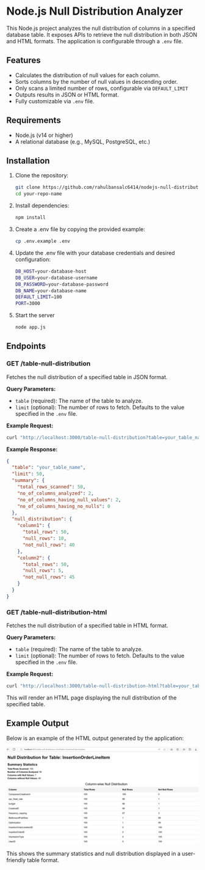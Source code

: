 # Node.js Null Distribution Analyzer

This Node.js project analyzes the null distribution of columns in a specified database table. It exposes APIs to retrieve the null distribution in both JSON and HTML formats. The application is configurable through a `.env` file.

## Features

- Calculates the distribution of null values for each column.
- Sorts columns by the number of null values in descending order.
- Only scans a limited number of rows, configurable via `DEFAULT_LIMIT`
- Outputs results in JSON or HTML format.
- Fully customizable via `.env` file.

## Requirements

- Node.js (v14 or higher)
- A relational database (e.g., MySQL, PostgreSQL, etc.)

## Installation

1. Clone the repository:

   ```bash
   git clone https://github.com/rahulbansalc6414/nodejs-null-distribution-utility
   cd your-repo-name
   ```

2. Install dependencies:

   ```bash
   npm install
   ```

3. Create a .env file by copying the provided example:

   ```bash
   cp .env.example .env
   ```

4. Update the .env file with your database credentials and desired configuration:

   ```bash
   DB_HOST=your-database-host
   DB_USER=your-database-username
   DB_PASSWORD=your-database-password
   DB_NAME=your-database-name
   DEFAULT_LIMIT=100
   PORT=3000
   ```

5. Start the server
   ```bash
   node app.js
   ```

## Endpoints

### GET /table-null-distribution

Fetches the null distribution of a specified table in JSON format.

**Query Parameters:**

- `table` (required): The name of the table to analyze.
- `limit` (optional): The number of rows to fetch. Defaults to the value specified in the `.env` file.

**Example Request:**

```bash
curl "http://localhost:3000/table-null-distribution?table=your_table_name&limit=50"
```

**Example Response:**

```json
{
  "table": "your_table_name",
  "limit": 50,
  "summary": {
    "total_rows_scanned": 50,
    "no_of_columns_analyzed": 2,
    "no_of_columns_having_null_values": 2,
    "no_of_columns_having_no_nulls": 0
  },
  "null_distribution": {
    "column1": {
      "total_rows": 50,
      "null_rows": 10,
      "not_null_rows": 40
    },
    "column2": {
      "total_rows": 50,
      "null_rows": 5,
      "not_null_rows": 45
    }
  }
}
```

### GET /table-null-distribution-html

Fetches the null distribution of a specified table in HTML format.

**Query Parameters:**

- `table` (required): The name of the table to analyze.
- `limit` (optional): The number of rows to fetch. Defaults to the value specified in the `.env` file.

**Example Request:**

```bash
curl "http://localhost:3000/table-null-distribution-html?table=your_table_name&limit=50"
```

This will render an HTML page displaying the null distribution of the specified table.

## Example Output

Below is an example of the HTML output generated by the application:

![HTML Output Screenshot](example_output/example_html_output.png)

This shows the summary statistics and null distribution displayed in a user-friendly table format.

